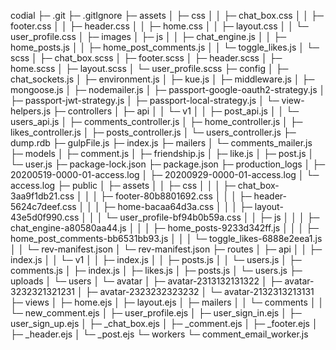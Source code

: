 codial
├─ .git
├─ .gitIgnore
├─ assets
│  ├─ css
│  │  ├─ chat_box.css
│  │  ├─ footer.css
│  │  ├─ header.css
│  │  ├─ home.css
│  │  ├─ layout.css
│  │  └─ user_profile.css
│  ├─ images
│  ├─ js
│  │  ├─ chat_engine.js
│  │  ├─ home_posts.js
│  │  ├─ home_post_comments.js
│  │  └─ toggle_likes.js
│  └─ scss
│     ├─ chat_box.scss
│     ├─ footer.scss
│     ├─ header.scss
│     ├─ home.scss
│     ├─ layout.scss
│     └─ user_profile.scss
├─ config
│  ├─ chat_sockets.js
│  ├─ environment.js
│  ├─ kue.js
│  ├─ middleware.js
│  ├─ mongoose.js
│  ├─ nodemailer.js
│  ├─ passport-google-oauth2-strategy.js
│  ├─ passport-jwt-strategy.js
│  ├─ passport-local-strategy.js
│  └─ view-helpers.js
├─ controllers
│  ├─ api
│  │  └─ v1
│  │     ├─ post_api.js
│  │     └─ users_api.js
│  ├─ comments_controller.js
│  ├─ home_controller.js
│  ├─ likes_controller.js
│  ├─ posts_controller.js
│  └─ users_controller.js
├─ dump.rdb
├─ gulpFile.js
├─ index.js
├─ mailers
│  └─ comments_mailer.js
├─ models
│  ├─ comment.js
│  ├─ friendship.js
│  ├─ like.js
│  ├─ post.js
│  └─ user.js
├─ package-lock.json
├─ package.json
├─ production_logs
│  ├─ 20200519-0000-01-access.log
│  ├─ 20200929-0000-01-access.log
│  └─ access.log
├─ public
│  ├─ assets
│  │  ├─ css
│  │  │  ├─ chat_box-3aa9f1db21.css
│  │  │  ├─ footer-80b8801692.css
│  │  │  ├─ header-5624c7deef.css
│  │  │  ├─ home-bacaa64d3a.css
│  │  │  ├─ layout-43e5d0f990.css
│  │  │  └─ user_profile-bf94b0b59a.css
│  │  ├─ js
│  │  │  ├─ chat_engine-a80580aa44.js
│  │  │  ├─ home_posts-9233d342ff.js
│  │  │  ├─ home_post_comments-bb6531bb93.js
│  │  │  └─ toggle_likes-6888e2eea1.js
│  │  └─ rev-manifest.json
│  └─ rev-manifest.json
├─ routes
│  ├─ api
│  │  ├─ index.js
│  │  └─ v1
│  │     ├─ index.js
│  │     ├─ posts.js
│  │     └─ users.js
│  ├─ comments.js
│  ├─ index.js
│  ├─ likes.js
│  ├─ posts.js
│  └─ users.js
├─ uploads
│  └─ users
│     └─ avatar
│        ├─ avatar-2313132131322
│        ├─ avatar-3232321321231
│        ├─ avatar-2323232323232
│        └─ avatar-2132313213131
├─ views
│  ├─ home.ejs
│  ├─ layout.ejs
│  ├─ mailers
│  │  └─ comments
│  │     └─ new_comment.ejs
│  ├─ user_profile.ejs
│  ├─ user_sign_in.ejs
│  ├─ user_sign_up.ejs
│  ├─ _chat_box.ejs
│  ├─ _comment.ejs
│  ├─ _footer.ejs
│  ├─ _header.ejs
│  └─ _post.ejs
└─ workers
   └─ comment_email_worker.js
